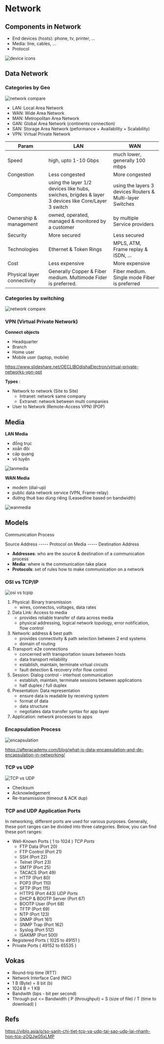 # Network 

## Components in Network

- End devices (hosts): phone, tv, printer, ...
- Media: line, cables, ...
- Protocol

![device icons](./img/network-device-icon-4.jpg)

## Data Network 

### Categories by Geo
![network compare](./img/lan-vs-wan-vs-man-mc-slide1.png)

- LAN: Local Area Network
- WAN: Wide Area Network
- MAN: Metropolitan Area Network 
- GAN: Global Area Network (continents connection)
- SAN: Storage Area Network (peformance + Availability + Scalability)
- VPN: Virtual Private Network

Param | LAN | WAN
------| ----| -----
Speed | high, upto 1-10 Gbps | much lower, generally 100 mbps
Congestion | Less congested | More congested
Components | using the layer 1/2 devices like hubs, swiches, brigdes & layer 3 devices like Core/Layer 3 switch | using the layers 3 devices Routers & Multi-layer Switches 
Ownership & management | owned, operated, managed & monitored by a customer | by multiple Service providers 
Security  | More secured  | Less secured
Technologies | Ethernet & Token Rings | MPLS, ATM, Frame replay & ISDN, ...
Cost         | Less expensive  | More expensive
Physical layer connectivity | Generally Copper & Fiber medium. Multimode Fider is preferred. | Fiber medium. Single mode Fiber is preferred

### Categories by switching

![network compare](./img/switch-compare.png)

### VPN (Virtual Private Network)

**Connect objects**
- Headquarter
- Branch
- Home user
- Mobile user (laptop, mobile)

https://www.slideshare.net/OECLIBOdishaElectron/virtual-private-networks-vpn-ppt

**Types** :
- Network to network (Site to Site)
    - Intranet: network same company
    - Extranet: network between multi companies
- User to Network (Remote-Access VPN) (POP)

## Media

**LAN Media**
- đồng trục
- xoắn đôi
- cáp quang
- vô tuyến

![lanmedia](./img/lanmedias.png)

**WAN Media**
- modem (dial-up)
- public data network service (VPN, Frame-relay)
- đường thuê bao dùng riêng (Leasedline based on bandwidth)

![wanmedia](./img/wanmedias.png)

## Models

Communication Process

Source Address  ----- Protocol on Media ----- Destination Address

- **Addresses**: who are the source & destination of a communication process 
- **Media**: where is the communication take place
- **Protocols**: set of rules how to make communication on a network


### OSI vs TCP/IP

![osi vs tcpip](./img/tcpip-osi.jpg)

1. Physical: Binary transmission 
    - wires, connectos, voltages, data rates
2. Data Link: Access to media 
    - provides reliable transfer of data across media
    - physical addressing, logical network topology, error notification, flow control
3. Network: address & best path
    - provides connectivity & path selection between 2 end systems
    - domain of routing
4. Transport: e2e connections
    - concerned with transportation issues between hosts
    - data transport reliability
    - establish, maintain, terminate virtual circuits
    - fault detection & recovery infor flow control
5. Session: Dialog control - interhost communication
    - establish, maintain, terminate sessions between applications
    - half duplex / full duplex
6. Presentation: Data representation
    - ensure data is readable by receiving system
    - format of data
    - data structure
    - negotiates data transfer syntax for app layer
7. Application: network processes to apps

### Encapsulation Process

![encapsulation](./img/encapsulation-in-networking-process.jpg)

https://afteracademy.com/blog/what-is-data-encapsulation-and-de-encapsulation-in-networking/

### TCP vs UDP

![TCP vs UDP](https://ipcisco.com/wp-content/uploads/2018/10/tcp-vs-udp-comparison-ipcisco.com_.png)

- Checksum
- Acknowledgement
- Re-transmission (timeout & ACK dup)

### TCP and UDP Application Ports
In networking, different ports are used for various purposes. Generally, these port ranges can be divided into three categories. Below, you can find these port ranges:
- Well-Known Ports ( 1 to 1024 )
*TCP Ports*
    - FTP Data (Port 20)
    - FTP Control (Port 21)
    - SSH (Port 22)
    - Telnet (Port 23)
    - SMTP (Port 25)
    - TACACS (Port 49)
    - HTTP (Port 80)
    - POP3  (Port 110)
    - SFTP (Port 115)
    - HTTPS (Port 443)
*UDP Ports*
    - DHCP & BOOTP Server (Port 67)
    - BOOTP User (Port 68)
    - TFTP (Port 69)
    - NTP (Port 123)
    - SNMP (Port 161)
    - SNMP Trap (Port 162)
    - Syslog (Port 512)
    - ISAKMP (Port 500)
- Registered Ports ( 1025 to 49151 )
- Private Ports ( 49152 to 65535 )

## Vokas 
- Round-trip time (RTT)
- Network Interface Card (NIC)
- 1 B (Byte) = 8 bit (b)  
- 1024 B = 1 KB
- Bandwith (bps - bit per second)
- Through put <= Bandwidth ( P (throughput) = S (size of file) / T (time to download) )

## Refs 
https://viblo.asia/p/so-sanh-chi-tiet-tcp-va-udp-tai-sao-udp-lai-nhanh-hon-tcp-zOQJw05xLMP
